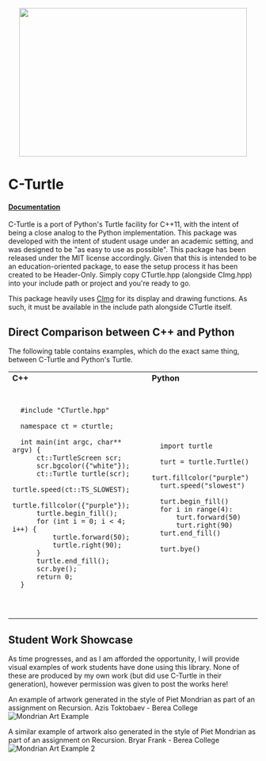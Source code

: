 <p align="center">
  <img width="460" height="300" src="https://publicdomainvectors.org/photos/Tortoise-.png">
  <br>
</p>

# C-Turtle
#### [Documentation](https://walkerje.github.io/C-Turtle/docs/index.html)

C-Turtle is a port of Python's Turtle facility for C++11, with the intent of being a close analog to the Python implementation. This package was developed with the intent of student usage under an academic setting, and was designed to be "as easy to use as possible". This package has been released under the MIT license accordingly.
Given that this is intended to be an education-oriented package, to ease the setup process it has been created to be Header-Only. Simply copy CTurtle.hpp (alongside CImg.hpp) into your include path or project and you're ready to go.

This package heavily uses [CImg](http://cimg.eu/) for its display and drawing functions. As such, it must be available in the include path alongside CTurtle itself.

## Direct Comparison between C++ and Python
The following table contains examples, which do the exact same thing, between C-Turtle and Python's Turtle.

<table>
  <tr>
    <td><b>C++</b></td>
    <td><b>Python</b></td>
  </tr>
  <td>
    <pre lang="c++">
    
      #include "CTurtle.hpp"

      namespace ct = cturtle;

      int main(int argc, char** argv) {
          ct::TurtleScreen scr;
          scr.bgcolor({"white"});
          ct::Turtle turtle(scr);
          turtle.speed(ct::TS_SLOWEST);
          turtle.fillcolor({"purple"});
          turtle.begin_fill();
          for (int i = 0; i < 4; i++) {
              turtle.forward(50);
              turtle.right(90);
          }
          turtle.end_fill();
          scr.bye();
          return 0;
      }

  </pre>
  </td>
  <td>
    <pre lang="python">
     
      import turtle

      turt = turtle.Turtle()
      turt.fillcolor("purple")
      turt.speed("slowest")

      turt.begin_fill()
      for i in range(4):
          turt.forward(50)
          turt.right(90)
      turt.end_fill()

      turt.bye()

   </pre>
  </td>
</table>

## Student Work Showcase
As time progresses, and as I am afforded the opportunity, I will provide visual examples of work students have done using this library. None of these are produced by my own work (but did use C-Turtle in their generation), however permission was given to post the works here!

An example of artwork generated in the style of Piet Mondrian as part of an assignment on Recursion.
Azis Toktobaev - Berea College
![Mondrian Art Example](https://i.imgur.com/PoMCwXn.png)

A similar example of artwork also generated in the style of Piet Mondrian as part of an assignment on Recursion. Bryar Frank - Berea College
![Mondrian Art Example 2](https://i.imgur.com/ixf4fUE.jpg)
